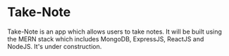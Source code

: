 # Take-Note

Take-Note is an app which allows users to take notes. It will be built using the MERN stack which includes MongoDB, ExpressJS, ReactJS and NodeJS. It's under construction.
